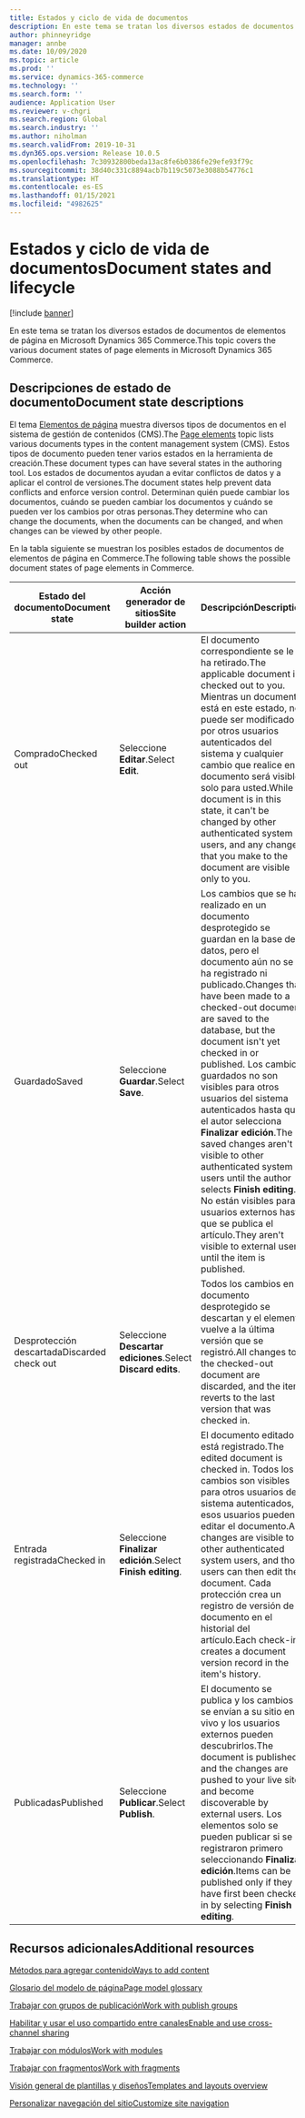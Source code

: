 ```yaml
---
title: Estados y ciclo de vida de documentos
description: En este tema se tratan los diversos estados de documentos de elementos de página en Microsoft Dynamics 365 Commerce.
author: phinneyridge
manager: annbe
ms.date: 10/09/2020
ms.topic: article
ms.prod: ''
ms.service: dynamics-365-commerce
ms.technology: ''
ms.search.form: ''
audience: Application User
ms.reviewer: v-chgri
ms.search.region: Global
ms.search.industry: ''
ms.author: niholman
ms.search.validFrom: 2019-10-31
ms.dyn365.ops.version: Release 10.0.5
ms.openlocfilehash: 7c30932800beda13ac8fe6b0386fe29efe93f79c
ms.sourcegitcommit: 38d40c331c8894acb7b119c5073e3088b54776c1
ms.translationtype: HT
ms.contentlocale: es-ES
ms.lasthandoff: 01/15/2021
ms.locfileid: "4982625"
---
```

# <a name="document-states-and-lifecycle"></a><span data-ttu-id="3858e-103">Estados y ciclo de vida de documentos</span><span class="sxs-lookup"><span data-stu-id="3858e-103">Document states and lifecycle</span></span>

[!include [banner](includes/banner.md)]

<span data-ttu-id="3858e-104">En este tema se tratan los diversos estados de documentos de elementos de página en Microsoft Dynamics 365 Commerce.</span><span class="sxs-lookup"><span data-stu-id="3858e-104">This topic covers the various document states of page elements in Microsoft Dynamics 365 Commerce.</span></span>

## <a name="document-state-descriptions"></a><span data-ttu-id="3858e-105">Descripciones de estado de documento</span><span class="sxs-lookup"><span data-stu-id="3858e-105">Document state descriptions</span></span>

<span data-ttu-id="3858e-106">El tema [Elementos de página](page-elements-overview.md) muestra diversos tipos de documentos en el sistema de gestión de contenidos (CMS).</span><span class="sxs-lookup"><span data-stu-id="3858e-106">The [Page elements](page-elements-overview.md) topic lists various documents types in the content management system (CMS).</span></span> <span data-ttu-id="3858e-107">Estos tipos de documento pueden tener varios estados en la herramienta de creación.</span><span class="sxs-lookup"><span data-stu-id="3858e-107">These document types can have several states in the authoring tool.</span></span> <span data-ttu-id="3858e-108">Los estados de documentos ayudan a evitar conflictos de datos y a aplicar el control de versiones.</span><span class="sxs-lookup"><span data-stu-id="3858e-108">The document states help prevent data conflicts and enforce version control.</span></span> <span data-ttu-id="3858e-109">Determinan quién puede cambiar los documentos, cuándo se pueden cambiar los documentos y cuándo se pueden ver los cambios por otras personas.</span><span class="sxs-lookup"><span data-stu-id="3858e-109">They determine who can change the documents, when the documents can be changed, and when changes can be viewed by other people.</span></span>

<span data-ttu-id="3858e-110">En la tabla siguiente se muestran los posibles estados de documentos de elementos de página en Commerce.</span><span class="sxs-lookup"><span data-stu-id="3858e-110">The following table shows the possible document states of page elements in Commerce.</span></span>

| <span data-ttu-id="3858e-111">Estado del documento</span><span class="sxs-lookup"><span data-stu-id="3858e-111">Document state</span></span>      | <span data-ttu-id="3858e-112">Acción generador de sitios</span><span class="sxs-lookup"><span data-stu-id="3858e-112">Site builder action</span></span>        | <span data-ttu-id="3858e-113">Descripción</span><span class="sxs-lookup"><span data-stu-id="3858e-113">Description</span></span>                                                  |
| ------------------- | -------------------------- | ------------------------------------------------------------ |
| <span data-ttu-id="3858e-114">Comprado</span><span class="sxs-lookup"><span data-stu-id="3858e-114">Checked out</span></span>         | <span data-ttu-id="3858e-115">Seleccione **Editar**.</span><span class="sxs-lookup"><span data-stu-id="3858e-115">Select **Edit**.</span></span>           | <span data-ttu-id="3858e-116">El documento correspondiente se le ha retirado.</span><span class="sxs-lookup"><span data-stu-id="3858e-116">The applicable document is checked out to you.</span></span> <span data-ttu-id="3858e-117">Mientras un documento está en este estado, no puede ser modificado por otros usuarios autenticados del sistema y cualquier cambio que realice en el documento será visible solo para usted.</span><span class="sxs-lookup"><span data-stu-id="3858e-117">While a document is in this state, it can't be changed by other authenticated system users, and any changes that you make to the document are visible only to you.</span></span> |
| <span data-ttu-id="3858e-118">Guardado</span><span class="sxs-lookup"><span data-stu-id="3858e-118">Saved</span></span>               | <span data-ttu-id="3858e-119">Seleccione **Guardar**.</span><span class="sxs-lookup"><span data-stu-id="3858e-119">Select **Save**.</span></span>           | <span data-ttu-id="3858e-120">Los cambios que se han realizado en un documento desprotegido se guardan en la base de datos, pero el documento aún no se ha registrado ni publicado.</span><span class="sxs-lookup"><span data-stu-id="3858e-120">Changes that have been made to a checked-out document are saved to the database, but the document isn't yet checked in or published.</span></span> <span data-ttu-id="3858e-121">Los cambios guardados no son visibles para otros usuarios del sistema autenticados hasta que el autor selecciona **Finalizar edición**.</span><span class="sxs-lookup"><span data-stu-id="3858e-121">The saved changes aren't visible to other authenticated system users until the author selects **Finish editing**.</span></span> <span data-ttu-id="3858e-122">No están visibles para usuarios externos hasta que se publica el artículo.</span><span class="sxs-lookup"><span data-stu-id="3858e-122">They aren't visible to external users until the item is published.</span></span> |
| <span data-ttu-id="3858e-123">Desprotección descartada</span><span class="sxs-lookup"><span data-stu-id="3858e-123">Discarded check out</span></span> | <span data-ttu-id="3858e-124">Seleccione **Descartar ediciones**.</span><span class="sxs-lookup"><span data-stu-id="3858e-124">Select **Discard edits**.</span></span>  | <span data-ttu-id="3858e-125">Todos los cambios en el documento desprotegido se descartan y el elemento vuelve a la última versión que se registró.</span><span class="sxs-lookup"><span data-stu-id="3858e-125">All changes to the checked-out document are discarded, and the item reverts to the last version that was checked in.</span></span> |
| <span data-ttu-id="3858e-126">Entrada registrada</span><span class="sxs-lookup"><span data-stu-id="3858e-126">Checked in</span></span>          | <span data-ttu-id="3858e-127">Seleccione **Finalizar edición**.</span><span class="sxs-lookup"><span data-stu-id="3858e-127">Select **Finish editing**.</span></span> | <span data-ttu-id="3858e-128">El documento editado está registrado.</span><span class="sxs-lookup"><span data-stu-id="3858e-128">The edited document is checked in.</span></span> <span data-ttu-id="3858e-129">Todos los cambios son visibles para otros usuarios del sistema autenticados, y esos usuarios pueden editar el documento.</span><span class="sxs-lookup"><span data-stu-id="3858e-129">All changes are visible to other authenticated system users, and those users can then edit the document.</span></span> <span data-ttu-id="3858e-130">Cada protección crea un registro de versión de documento en el historial del artículo.</span><span class="sxs-lookup"><span data-stu-id="3858e-130">Each check-in creates a document version record in the item's history.</span></span> |
| <span data-ttu-id="3858e-131">Publicadas</span><span class="sxs-lookup"><span data-stu-id="3858e-131">Published</span></span>           | <span data-ttu-id="3858e-132">Seleccione **Publicar**.</span><span class="sxs-lookup"><span data-stu-id="3858e-132">Select **Publish**.</span></span>        | <span data-ttu-id="3858e-133">El documento se publica y los cambios se envían a su sitio en vivo y los usuarios externos pueden descubrirlos.</span><span class="sxs-lookup"><span data-stu-id="3858e-133">The document is published, and the changes are pushed to your live site and become discoverable by external users.</span></span> <span data-ttu-id="3858e-134">Los elementos solo se pueden publicar si se registraron primero seleccionando **Finalizar edición**.</span><span class="sxs-lookup"><span data-stu-id="3858e-134">Items can be published only if they have first been checked in by selecting **Finish editing**.</span></span> |

## <a name="additional-resources"></a><span data-ttu-id="3858e-135">Recursos adicionales</span><span class="sxs-lookup"><span data-stu-id="3858e-135">Additional resources</span></span>

[<span data-ttu-id="3858e-136">Métodos para agregar contenido</span><span class="sxs-lookup"><span data-stu-id="3858e-136">Ways to add content</span></span>](add-manage-content.md)

[<span data-ttu-id="3858e-137">Glosario del modelo de página</span><span class="sxs-lookup"><span data-stu-id="3858e-137">Page model glossary</span></span>](page-elements-overview.md)

[<span data-ttu-id="3858e-138">Trabajar con grupos de publicación</span><span class="sxs-lookup"><span data-stu-id="3858e-138">Work with publish groups</span></span>](publish-groups.md)

[<span data-ttu-id="3858e-139">Habilitar y usar el uso compartido entre canales</span><span class="sxs-lookup"><span data-stu-id="3858e-139">Enable and use cross-channel sharing</span></span>](cross-channel-sharing.md)

[<span data-ttu-id="3858e-140">Trabajar con módulos</span><span class="sxs-lookup"><span data-stu-id="3858e-140">Work with modules</span></span>](work-with-modules.md)

[<span data-ttu-id="3858e-141">Trabajar con fragmentos</span><span class="sxs-lookup"><span data-stu-id="3858e-141">Work with fragments</span></span>](work-with-fragments.md)

[<span data-ttu-id="3858e-142">Visión general de plantillas y diseños</span><span class="sxs-lookup"><span data-stu-id="3858e-142">Templates and layouts overview</span></span>](templates-layouts-overview.md)

[<span data-ttu-id="3858e-143">Personalizar navegación del sitio</span><span class="sxs-lookup"><span data-stu-id="3858e-143">Customize site navigation</span></span>](customize-site-navigation.md)
